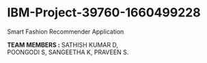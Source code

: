 # IBM-Project-39760-1660499228
Smart Fashion Recommender Application

**TEAM MEMBERS :**
  SATHISH KUMAR D,<br>
  POONGODI S,
  SANGEETHA K,
  PRAVEEN S.
